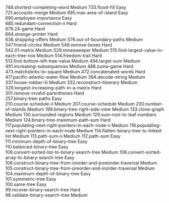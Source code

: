 748.shortest-completing-word                                     Medium
733.flood-fill                                                   Easy  
721.accounts-merge                                               Medium
695.max-area-of-island                                           Easy  
690.employee-importance                                          Easy  
685.redundant-connection-ii                                      Hard  
679.24-game                                                      Hard  
664.strange-printer                                              Hard  
638.shopping-offers                                              Medium
576.out-of-boundary-paths                                        Medium
547.friend-circles                                               Medium
546.remove-boxes                                                 Hard  
542.01-matrix                                                    Medium
529.minesweeper                                                  Medium
515.find-largest-value-in-each-tree-row                          Medium
514.freedom-trail                                                Hard  
513.find-bottom-left-tree-value                                  Medium
494.target-sum                                                   Medium
491.increasing-subsequences                                      Medium
488.zuma-game                                                    Hard  
473.matchsticks-to-square                                        Medium
472.concatenated-words                                           Hard  
417.pacific-atlantic-water-flow                                  Medium
394.decode-string                                                Medium
337.house-robber-iii                                             Medium
332.reconstruct-itinerary                                        Medium
329.longest-increasing-path-in-a-matrix                          Hard  
301.remove-invalid-parentheses                                   Hard  
257.binary-tree-paths                                            Easy  
210.course-schedule-ii                                           Medium
207.course-schedule                                              Medium
200.number-of-islands                                            Medium
199.binary-tree-right-side-view                                  Medium
133.clone-graph                                                  Medium
130.surrounded-regions                                           Medium
129.sum-root-to-leaf-numbers                                     Medium
124.binary-tree-maximum-path-sum                                 Hard  
117.populating-next-right-pointers-in-each-node-ii               Medium
116.populating-next-right-pointers-in-each-node                  Medium
114.flatten-binary-tree-to-linked-list                           Medium
113.path-sum-ii                                                  Medium
112.path-sum                                                     Easy  
111.minimum-depth-of-binary-tree                                 Easy  
110.balanced-binary-tree                                         Easy  
109.convert-sorted-list-to-binary-search-tree                    Medium
108.convert-sorted-array-to-binary-search-tree                   Easy  
106.construct-binary-tree-from-inorder-and-postorder-traversal   Medium
105.construct-binary-tree-from-preorder-and-inorder-traversal    Medium
104.maximum-depth-of-binary-tree                                 Easy  
101.symmetric-tree                                               Easy  
100.same-tree                                                    Easy  
 99.recover-binary-search-tree                                   Hard  
 98.validate-binary-search-tree                                  Medium
